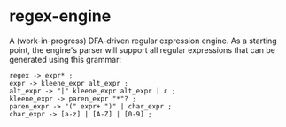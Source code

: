 # regex-engine

A (work-in-progress) DFA-driven regular expression engine. As a starting point, the engine's parser will support all regular expressions that can be generated using this grammar:

```
regex -> expr* ;
expr -> kleene_expr alt_expr ;
alt_expr -> "|" kleene_expr alt_expr | ε ;
kleene_expr -> paren_expr "*"? ;
paren_expr -> "(" expr+ ")" | char_expr ;
char_expr -> [a-z] | [A-Z] | [0-9] ;
```